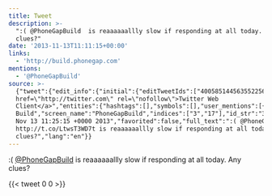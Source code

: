 ```yaml
---
title: Tweet
description: >-
  ":( @PhoneGapBuild  is reaaaaaallly slow if responding at all today. Any
  clues?"
date: '2013-11-13T11:11:15+00:00'
links:
  - 'http://build.phonegap.com'
mentions:
  - '@PhoneGapBuild'
source: >-
  {"tweet":{"edit_info":{"initial":{"editTweetIds":["400585144563552256"],"editableUntil":"2013-11-13T12:25:15.633Z","editsRemaining":"5","isEditEligible":true}},"retweeted":false,"source":"<a
  href=\"http://twitter.com\" rel=\"nofollow\">Twitter Web
  Client</a>","entities":{"hashtags":[],"symbols":[],"user_mentions":[{"name":"PhoneGap
  Build","screen_name":"PhoneGapBuild","indices":["3","17"],"id_str":"338638142","id":"338638142"}],"urls":[{"url":"http://t.co/LtwsT3WD7t","expanded_url":"http://build.phonegap.com","display_url":"build.phonegap.com","indices":["18","40"]}]},"display_text_range":["0","100"],"favorite_count":"0","id_str":"400585144563552256","truncated":false,"retweet_count":"0","id":"400585144563552256","possibly_sensitive":false,"created_at":"Wed
  Nov 13 11:25:15 +0000 2013","favorited":false,"full_text":":( @PhoneGapBuild
  http://t.co/LtwsT3WD7t is reaaaaaallly slow if responding at all today. Any
  clues?","lang":"en"}}
---
```

:( [@PhoneGapBuild](https://twitter.com/@PhoneGapBuild)  is reaaaaaallly slow if responding at all today. Any clues?
    
{{< tweet 0 0 >}}
    
